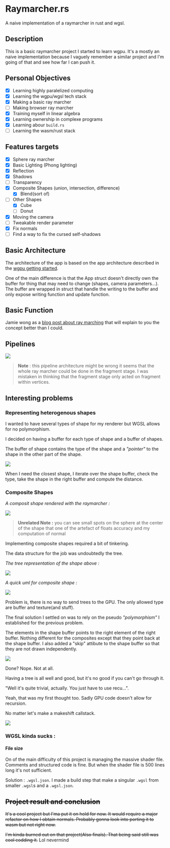 # Raymarcher.rs 

A naive implementation of a raymarcher in rust and wgsl. 

## Description 

This is a basic raymarcher project I started to learn wgpu. 
It's a mostly an naive implementation because I vaguely remember a similar project and I'm going of that and see how far I can push it.

## Personal Objectives 

- [x] Learning highly paralelized computing 
- [x] Learning the wgpu/wgsl tech stack
- [x] Making a basic ray marcher
- [ ] Making browser ray marcher
- [x] Training myself in linear algebra
- [x] Learning ownership in complexe programs
- [x] Learning abour ``build.rs``
- [ ] Learning the wasm/rust stack

## Features targets

- [x] Sphere ray marcher
- [x] Basic Lighting (Phong lighting)
- [x] Reflection 
- [x] Shadows
- [ ] Transparency
- [x] Composite Shapes (union, intersection, difference)
  - [x] Blend(sort of)
- [ ] Other Shapes
  - [x] Cube
  - [ ] Donut
- [x] Moving the camera
- [ ] Tweakable render parameter
- [x] Fix normals
- [ ] Find a way to fix the cursed self-shadows

## Basic Architecture

The architecture of the app is based on the app architecture described in the [wgpu getting started](https://sotrh.github.io/learn-wgpu/#what-is-wgpu).

One of the main difference is that the App struct doesn't directly own the buffer for thing that may need to change (shapes, camera parameters...). The buffer are wrapped in struct that handle the writing to the buffer and only expose writing function and update function.

## Basic Function

Jamie wong as a [blog post about ray marching](http://jamie-wong.com/2016/07/15/ray-marching-signed-distance-functions/) that will explain to you the concept better than I could.

## Pipelines

![](resources/ray-marcher.svg)

> **Note** : this pipeline architecture might be wrong it seems that the whole ray marcher could be done in  the fragment stage.
> I was mistaken in thinking that the fragment stage only acted on fragment within vertices.

## Interesting problems

### Representing heterogenous shapes

I wanted to have several types of shape for my renderer but WGSL allows for no polymorphism.

I decided on having a buffer for each type of shape and a buffer of shapes.

The buffer of shape contains the type of the shape and a *"pointer"* to the shape in the other part of the shape. 

![](resources/heterogenous_shapes.svg)

When I need the closest shape, I iterate over the shape buffer, check the type, take the shape in the right buffer and compute the distance. 

### Composite Shapes

*A composit shape rendered with the raymarcher :*

![](resources/composite_shape.png)

> **Unrelated Note :** you can see small spots on the sphere at the center of the shape that one of the artefact of floats accuracy and my computation of normal

Implementing composite shapes required a bit of tinkering.

The data structure for the job was undoubtedly the tree. 

*The tree representation of the shape above :*

![](resources/composit_shape_2.svg)

*A quick uml for composite shape :*

![](resources/composite_shape.svg)

Problem is, there is no way to send trees to the GPU. The only allowed type are buffer and texture(and stuff).

The final solution I settled on was to rely on the pseudo *"polymorphism"* I established for the previous problem.

The elements in the shape buffer points to the right element of the right buffer. 
Nothing different for the composites except that they point back at the shape buffer. 
I also added a "skip" attibute to the shape buffer so that they are not drawn independently.

![](resources/composite_shape_3.svg)

Done? Nope. Not at all.

Having a tree is all well and good, but it's no good if you can't go through it.

"Well it's quite trivial, actually. You just have to use recu...". 

Yeah, that was my first thought too. Sadly GPU code doesn't allow for recursion.

No matter let's make a makeshift callstack.

![](resources/composite_shape_4.svg)

### WGSL kinda sucks :

#### File size

On of the main difficulty of this project is managing the massive shader file.
Comments and structured code is fine. 
But when the shader file is 500 lines long it's not sufficient. 

Solution : ``.wgsl.json``. 
I made a build step that make a singular ``.wgsl`` from smaller ``.wgsl``s and a ``.wgsl.json``.

## ~~Project result and conclusion~~

~~It's a cool project but I'ma put it on hold for now. 
It would require a major refactor on how I obtain normals.
Probably gonna look into porting it to wasm but not right now.~~

~~I'm kinda burned out on that project(Also finals). 
That being said still was cool codding it.~~
Lol nevermind
